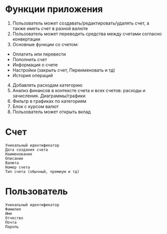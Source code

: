# Функции приложения

1. Пользователь может создавать/редактировать/удалять счет, а также иметь счет в разной валюте
2. Пользователь может переводить средства между счетами согласно конвертации
3. Основные функции со счетом:

- Оплатить или перевести
- Пополнить счет
- Информация о счете
- Настройки (закрыть счет, Переименовать и тд)
- История операций

4. Добавлять расходам категорию
5. Анализ финансов в контексте счета и всех счетов: расходы и зачисления. Диаграммы/графики
6. Фильтр в графиках по категориям
7. Блок с курсом валют
8. Пользователь может открыть вклад

# Счет

```
Уникальный идентификатор
Дата создания счета
Наименование
Описание
Валюта
Номер счета
Тип счета (обычный, премиум и тд)
```

# Пользователь

```
Уникальный идентификатор
Фамилия
Имя
Отчество
Почта
Пароль
```
